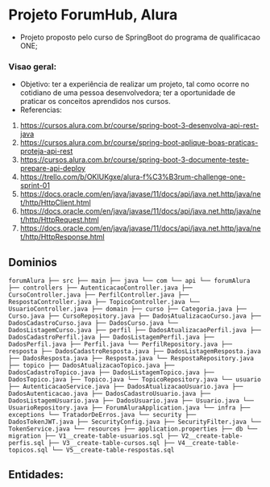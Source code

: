 # Projeto ForumHub, Alura
- Projeto proposto pelo curso de SpringBoot do programa de qualificacao ONE;
### Visao geral:
- Objetivo: ter a experiência de realizar um projeto, tal como ocorre no cotidiano de uma pessoa desenvolvedora; ter a oportunidade de praticar os conceitos aprendidos nos cursos.
- Referencias:
1. https://cursos.alura.com.br/course/spring-boot-3-desenvolva-api-rest-java
2. https://cursos.alura.com.br/course/spring-boot-aplique-boas-praticas-proteja-api-rest
3. https://cursos.alura.com.br/course/spring-boot-3-documente-teste-prepare-api-deploy
4. https://trello.com/b/OKIUKgxe/alura-f%C3%B3rum-challenge-one-sprint-01
5. https://docs.oracle.com/en/java/javase/11/docs/api/java.net.http/java/net/http/HttpClient.html
6. https://docs.oracle.com/en/java/javase/11/docs/api/java.net.http/java/net/http/HttpRequest.html
7. https://docs.oracle.com/en/java/javase/11/docs/api/java.net.http/java/net/http/HttpResponse.html

## Dominios 
``
forumAlura
├── src
 ├── main
  ├── java
   └── com
       └── api
           └── forumAlura
               ├── controllers
                ├── AutenticacaoController.java
                ├── CursoController.java
                ├── PerfilController.java
                ├── RespostaController.java
                ├── TopicoController.java
                └── UsuarioController.java
               ├── domain
                ├── curso
                 ├── Categoria.java
                 ├── Curso.java
                 ├── CursoRepository.java
                 ├── DadosAtualizacaoCurso.java
                 ├── DadosCadastroCurso.java
                 ├── DadosCurso.java
                 └── DadosListagemCurso.java
                ├── perfil
                 ├── DadosAtualizacaoPerfil.java
                 ├── DadosCadastroPerfil.java
                 ├── DadosListagemPerfil.java
                 ├── DadosPerfil.java
                 ├── Perfil.java
                 └── PerfilRepository.java
                ├── resposta
                 ├── DadosCadastroResposta.java
                 ├── DadosListagemResposta.java
                 ├── DadosResposta.java
                 ├── Resposta.java
                 └── RespostaRepository.java
                ├── topico
                 ├── DadosAtualizacaoTopico.java
                 ├── DadosCadastroTopico.java
                 ├── DadosListagemTopico.java
                 ├── DadosTopico.java
                 ├── Topico.java
                 └── TopicoRepository.java
                └── usuario
                    ├── AutenticacaoService.java
                    ├── DadosAtualizacaoUsuario.java
                    ├── DadosAutenticacao.java
                    ├── DadosCadastroUsuario.java
                    ├── DadosListagemUsuario.java
                    ├── DadosUsuario.java
                    ├── Usuario.java
                    └── UsuarioRepository.java
               ├── ForumAluraApplication.java
               └── infra
                   ├── exceptions
                    └── TratadorDeErros.java
                   └── security
                       ├── DadosTokenJWT.java
                       ├── SecurityConfig.java
                       ├── SecurityFilter.java
                       └── TokenService.java
  └── resources
      ├── application.properties
      ├── db
       └── migration
           ├── V1__create-table-usuarios.sql
           ├── V2__create-table-perfis.sql
           ├── V3__create-table-cursos.sql
           ├── V4__create-table-topicos.sql
           └── V5__create-table-respostas.sql
``
## Entidades:



